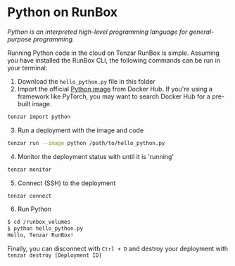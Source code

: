 # Python on RunBox

*Python is an interpreted high-level programming language for general-purpose programming.*

Running Python code in the cloud on Tenzar RunBox is simple. Assuming you have installed the RunBox CLI, the following commands can be run in your terminal:

1. Download the `hello_python.py` file in this folder
2. Import the official [Python image](https://hub.docker.com/_/python/) from Docker Hub. If you're using a framework like PyTorch, you may want to search Docker Hub for a pre-built image.
```bash
tenzar import python
```
3. Run a deployment with the image and code
```bash
tenzar run --image python /path/to/hello_python.py
```
4. Monitor the deployment status with until it is 'running'
```bash
tenzar monitor
```
5. Connect (SSH) to the deployment
```bash
tenzar connect
```
6. Run Python
```bash
$ cd /runbox_volumes
$ python hello_python.py
Hello, Tenzar RunBox!
```

Finally, you can disconnect with `Ctrl + D` and destroy your deployment with `tenzar destroy [Deployment ID]`
